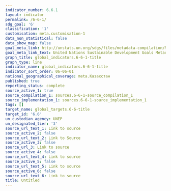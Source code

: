 ```yaml
---
indicator_number: 6.6.1
layout: indicator
permalink: /6-6-1/
sdg_goal: '6'
classification: '1'
customisation: meta.customisation-1
data_non_statistical: false
data_show_map: false
goal_meta_link: http://unstats.un.org/sdgs/files/metadata-compilation/Metadata-Goal-6.pdf
goal_meta_link_text: United Nations Sustainable Development Goals Metadata (pdf 428kB)
graph_title: global_indicators.6-6-1-title
graph_type: line
indicator_name: global_indicators.6-6-1-title
indicator_sort_order: 06-06-01
national_geographical_coverage: meta.Казахстан
published: true
reporting_status: complete
source_active_1: true
source_compilation_1: sources.6-6-1-source_compilation_1
source_implementation_1: sources.6-6-1-source_implementation_1
tags: []
target_name: global_targets.6-6-title
target_id: '6.6'
un_custodian_agency: UNEP
un_designated_tier: '3'
source_url_text_1: Link to source
source_active_2: false
source_url_text_2: Link to Source
source_active_3: false
source_url_3: Link to source
source_active_4: false
source_url_text_4: Link to source
source_active_5: false
source_url_text_5: Link to source
source_active_6: false
source_url_text_6: Link to source
title: Untitled
---
```

